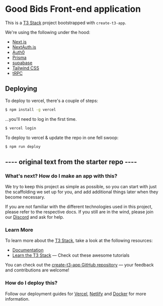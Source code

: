 # Good Bids Front-end application

This is a [T3 Stack](https://create.t3.gg/) project bootstrapped with `create-t3-app`.

We're using the following under the hood:
- [Next.js](https://nextjs.org)
- [NextAuth.js](https://next-auth.js.org)
- [Auth0](https://auth0.com/)
- [Prisma](https://prisma.io)
- [supabase](https://supabase.com/)
- [Tailwind CSS](https://tailwindcss.com)
- [tRPC](https://trpc.io)

## Deploying

To deploy to vercel, there's a couple of steps:
```zsh
$ npm install -g vercel
```

...you'll need to log in the first time.
```zsh
$ vercel login
```

To deploy to vercel & update the repo in one fell swoop:
```zsh
$ npm run deploy
```

## ---- original text from the starter repo ----
### What's next? How do I make an app with this?

We try to keep this project as simple as possible, so you can start with just the scaffolding we set up for you, and add additional things later when they become necessary.

If you are not familiar with the different technologies used in this project, please refer to the respective docs. If you still are in the wind, please join our [Discord](https://t3.gg/discord) and ask for help.


### Learn More

To learn more about the [T3 Stack](https://create.t3.gg/), take a look at the following resources:

- [Documentation](https://create.t3.gg/)
- [Learn the T3 Stack](https://create.t3.gg/en/faq#what-learning-resources-are-currently-available) — Check out these awesome tutorials

You can check out the [create-t3-app GitHub repository](https://github.com/t3-oss/create-t3-app) — your feedback and contributions are welcome!

### How do I deploy this?

Follow our deployment guides for [Vercel](https://create.t3.gg/en/deployment/vercel), [Netlify](https://create.t3.gg/en/deployment/netlify) and [Docker](https://create.t3.gg/en/deployment/docker) for more information.
